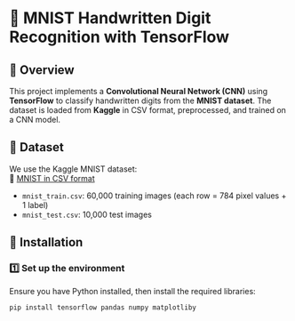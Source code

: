 # 🧠 MNIST Handwritten Digit Recognition with TensorFlow  

## 📌 Overview  
This project implements a **Convolutional Neural Network (CNN)** using **TensorFlow** to classify handwritten digits from the **MNIST dataset**. The dataset is loaded from **Kaggle** in CSV format, preprocessed, and trained on a CNN model.  

## 📂 Dataset  
We use the Kaggle MNIST dataset:  
🔗 [MNIST in CSV format](https://www.kaggle.com/datasets/avnishnish/mnist-in-csv)  

- `mnist_train.csv`: 60,000 training images (each row = 784 pixel values + 1 label)  
- `mnist_test.csv`: 10,000 test images  

## 🚀 Installation  
### 1️⃣ **Set up the environment**  
Ensure you have Python installed, then install the required libraries:  
```bash
pip install tensorflow pandas numpy matplotliby
